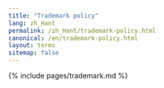 ```yaml
---
title: "Trademark policy"
lang: zh_Hant
permalink: /zh_Hant/trademark-policy.html
canonical: /en/trademark-policy.html
layout: terms
sitemap: false
---
```


{% include pages/trademark.md %}
